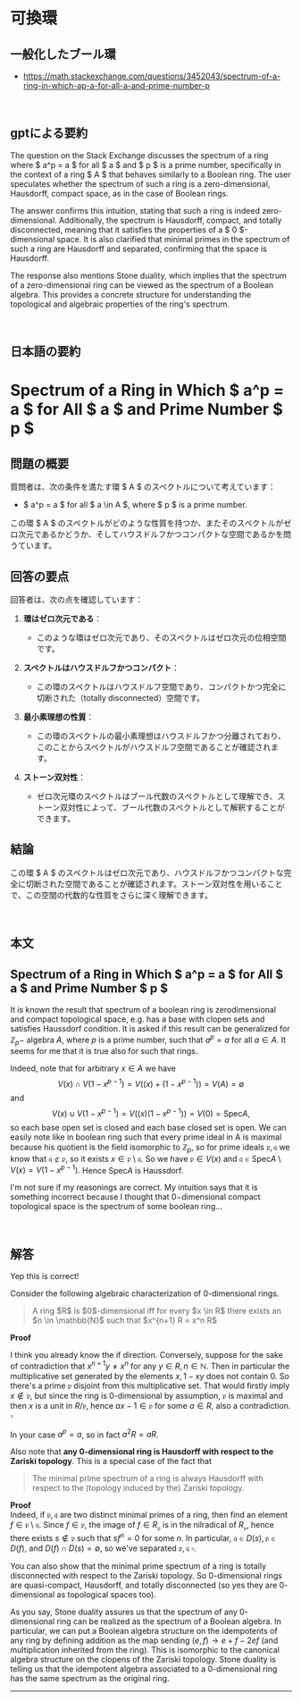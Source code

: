 # 可換環

## 一般化したブール環
- https://math.stackexchange.com/questions/3452043/spectrum-of-a-ring-in-which-ap-a-for-all-a-and-prime-number-p

<br>

## gptによる要約
The question on the Stack Exchange discusses the spectrum of a ring where $ a^p = a $ for all $ a $ and $ p $ is a prime number, specifically in the context of a ring $ A $ that behaves similarly to a Boolean ring. The user speculates whether the spectrum of such a ring is a zero-dimensional, Hausdorff, compact space, as in the case of Boolean rings.

The answer confirms this intuition, stating that such a ring is indeed zero-dimensional. Additionally, the spectrum is Hausdorff, compact, and totally disconnected, meaning that it satisfies the properties of a $ 0 $-dimensional space. It is also clarified that minimal primes in the spectrum of such a ring are Hausdorff and separated, confirming that the space is Hausdorff. 

The response also mentions Stone duality, which implies that the spectrum of a zero-dimensional ring can be viewed as the spectrum of a Boolean algebra. This provides a concrete structure for understanding the topological and algebraic properties of the ring's spectrum.

<br>

## 日本語の要約
# Spectrum of a Ring in Which $ a^p = a $ for All $ a $ and Prime Number $ p $

## 問題の概要

質問者は、次の条件を満たす環 $ A $ のスペクトルについて考えています：

- $ a^p = a $ for all $ a \in A $, where $ p $ is a prime number.

この環 $ A $ のスペクトルがどのような性質を持つか、またそのスペクトルがゼロ次元であるかどうか、そしてハウスドルフかつコンパクトな空間であるかを問うています。

## 回答の要点

回答者は、次の点を確認しています：

1. **環はゼロ次元である**：
   - このような環はゼロ次元であり、そのスペクトルはゼロ次元の位相空間です。

2. **スペクトルはハウスドルフかつコンパクト**：
   - この環のスペクトルはハウスドルフ空間であり、コンパクトかつ完全に切断された（totally disconnected）空間です。

3. **最小素理想の性質**：
   - この環のスペクトルの最小素理想はハウスドルフかつ分離されており、このことからスペクトルがハウスドルフ空間であることが確認されます。

4. **ストーン双対性**：
   - ゼロ次元環のスペクトルはブール代数のスペクトルとして理解でき、ストーン双対性によって、ブール代数のスペクトルとして解釈することができます。

## 結論

この環 $ A $ のスペクトルはゼロ次元であり、ハウスドルフかつコンパクトな完全に切断された空間であることが確認されます。ストーン双対性を用いることで、この空間の代数的な性質をさらに深く理解できます。

<br>

## 本文
## Spectrum of a Ring in Which $ a^p = a $ for All $ a $ and Prime Number $ p $


It is known the result that spectrum of a boolean ring is zerodimensional and compact topological space, e.g. has a base with clopen sets and satisfies Haussdorf condition. It is asked if this result can be generalized for $\mathbb{Z}_p-$ algebra $A,$ where $p$ is a prime number, such that $a^p=a$ for all $a\in A.$ It seems for me that it is true also for such that rings.

Indeed, note that for arbitrary $x\in A$ we have $$V(x)\cap V(1-x^{p-1})=V((x)+(1-x^{p-1}))=V(A)=\emptyset$$ and $$V(x)\cup V(1-x^{p-1})=V((x)(1-x^{p-1}))=V(0)=\text{Spec}A,$$ 
so each base open set is closed and each base closed set is open. We can easily note like in boolean ring such that every prime ideal in A is maximal because his quotient is the field isomorphic to $\mathbb{Z}_p,$ so for prime ideals $\mathfrak{p,q}$ we know that $\mathfrak{q}\not\subset\mathfrak{p},$ so it exists $x\in \mathfrak{p}\setminus\mathfrak{q}.$ So we have $\mathfrak{p}\in V(x)$ and $\mathfrak{q}\in \text{Spec} A\setminus V(x)=V(1-x^{p-1}).$ Hence $\text{Spec}A$ is Haussdorf.

I'm not sure if my reasonings are correct. My intuition says that it is something incorrect because I thought that $0-$dimensional compact topological space is the spectrum of some boolean ring...

<br>

## 解答

Yep this is correct!  

Consider the following algebraic characterization of $0$-dimensional rings.

<blockquote>
  A ring $R$ is $0$-dimensional iff for every $x \in R$ there exists an $n \in \mathbb{N}$ such that $x^{n+1} R = x^n R$
</blockquote>

<strong>Proof</strong>  

I think you already know the if direction.  Conversely, suppose for the sake of contradiction that $x^{n+1} y \not= x^n$ for any $y \in R, n \in \mathbb{N}$.  Then in particular the multiplicative set generated by the elements $x, 1-xy$ does not contain $0$.  So there's a prime $\mathfrak{p}$ disjoint from this multiplicative set.  That would firstly imply $x \notin \mathfrak{p}$, but since the ring is $0$-dimensional by assumption, $\mathfrak{p}$ is maximal and then $x$ is a unit in $R/\mathfrak{p}$, hence $ax - 1 \in \mathfrak{p}$ for some $a \in R$, also a contradiction.  $\square$

In your case $a^p = a$, so in fact $a^2R = aR$.

Also note that <strong>any $0$-dimensional ring is Hausdorff with respect to the Zariski topology</strong>.  This is a special case of the fact that

<blockquote>
  The minimal prime spectrum of a ring is always Hausdorff with respect to the (topology induced by the) Zariski topology.  
</blockquote>

<strong>Proof</strong>  
Indeed, if $\mathfrak{p}, \mathfrak{q}$ are two distinct minimal primes of a ring, then find an element $f \in \mathfrak{p} \setminus \mathfrak{q}$.  Since $f \in \mathfrak{p}$, the image of $f \in R_\mathfrak{p}$ is in the nilradical of $R_\mathfrak{p}$, hence there exists $s \notin \mathfrak{p}$ such that $sf^n = 0$ for some $n$.  In particular, $\mathfrak{q} \in D(s), \mathfrak{p} \in D(f)$, and $D(f) \cap D(s) = \emptyset$, so we've separated $\mathfrak{p}, \mathfrak{q}$ $\square$.  

You can also show that the minimal prime spectrum of a ring is totally disconnected with respect to the Zariski topology.  So $0$-dimensional rings are quasi-compact, Hausdorff, and totally disconnected (so yes they are $0$-dimensional as topological spaces too).  

As you say, Stone duality assures us that the spectrum of any $0$-dimensional ring can be realized as the spectrum of a Boolean algebra.  In particular, we can put a Boolean algebra structure on the idempotents of any ring by defining addition as the map sending $(e,f) \to e + f - 2ef$ (and multiplication inherited from the ring).  This is isomorphic to the canonical algebra structure on the clopens of the Zariski topology.  Stone duality is telling us that the idempotent algebra associated to a $0$-dimensional ring has the same spectrum as the original ring.  

---
